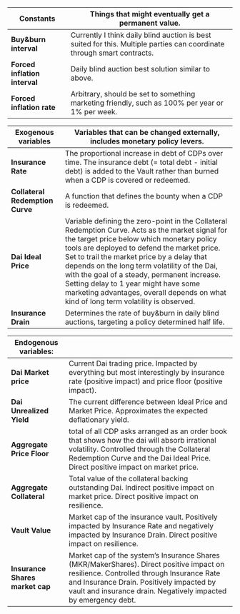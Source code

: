 
| **Constants** | Things that might eventually get a permanent value. |
| --- | --- | 
| **Buy&burn interval** | Currently I think daily blind auction is best suited for this. Multiple parties can coordinate through smart contracts. |
| **Forced inflation interval** | Daily blind auction best solution similar to above. |
| **Forced inflation rate** | Arbitrary, should be set to something marketing friendly, such as 100% per year or 1% per week. |


| **Exogenous variables** | Variables that can be changed externally, includes monetary policy levers. |
| --- | --- | 
| **Insurance Rate** | The proportional increase in debt of CDPs over time. The insurance debt (= total debt - initial debt) is added to the Vault rather than burned when a CDP is covered or redeemed. |
| **Collateral Redemption Curve** | A function that defines the bounty when a CDP is redeemed.|
| **Dai Ideal Price** | Variable defining the zero-point in the Collateral Redemption Curve. Acts as the market signal for the target price below which monetary policy tools are deployed to defend the market price. Set to trail the market price by a delay that depends on the long term volatility of the Dai, with the goal of a steady, permanent increase. Setting delay to 1 year might have some marketing advantages, overall depends on what kind of long term volatility is observed. |
| **Insurance Drain** | Determines the rate of buy&burn in daily blind auctions, targeting a policy determined half life.

| **Endogenous variables:** |  |
| --- | --- | 
| **Dai Market price** | Current Dai trading price. Impacted by everything but most interestingly by insurance rate (positive impact) and price floor (positive impact). |
| **Dai Unrealized Yield** | The current difference between Ideal Price and Market Price. Approximates the expected deflationary yield. |
| **Aggregate Price Floor** | total of all CDP asks arranged as an order book that shows how the dai will absorb irrational volatility. Controlled through the Collateral Redemption Curve and the Dai Ideal Price. Direct positive impact on market price. |
| **Aggregate Collateral** | Total value of the collateral backing outstanding Dai. Indirect positive impact on market price. Direct positive impact on resilience. |
| **Vault Value** | Market cap of the insurance vault. Positively impacted by Insurance Rate and negatively impacted by Insurance Drain. Direct positive impact on resilience. |
| **Insurance Shares market cap** | Market cap of the system’s Insurance Shares (MKR/MakerShares). Direct positive impact on resilience. Controlled through Insurance Rate and Insurance Drain. Positively impacted by vault and insurance drain. Negatively impacted by emergency debt. |


